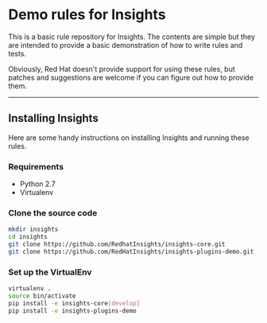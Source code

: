 # Demo rules for Insights 

This is a basic rule repository for Insights.  The contents are simple but they
are intended to provide a basic demonstration of how to write rules and tests.

Obviously, Red Hat doesn't provide support for using these rules, but patches
and suggestions are welcome if you can figure out how to provide them.

---

## Installing Insights
Here are some handy instructions on installing Insights and running these
rules.

### Requirements

* Python 2.7
* Virtualenv

### Clone the source code
```bash
mkdir insights
cd insights
git clone https://github.com/RedhatInsights/insights-core.git 
git clone https://github.com/RedHatInsights/insights-plugins-demo.git
```
### Set up the VirtualEnv

```bash
virtualenv .
source bin/activate
pip install -e insights-core[develop]
pip install -e insights-plugins-demo
```

